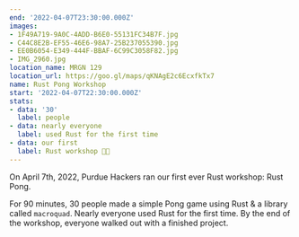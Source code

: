 ```yaml
---
end: '2022-04-07T23:30:00.000Z'
images:
- 1F49A719-9A0C-4ADD-B6E0-55131FC34B7F.jpg
- C44C8E2B-EF55-46E6-98A7-25B237055390.jpg
- EE0B6054-E349-444F-BBAF-6C99C3058F82.jpg
- IMG_2960.jpg
location_name: MRGN 129
location_url: https://goo.gl/maps/qKNAgE2c6EcxfkTx7
name: Rust Pong Workshop
start: '2022-04-07T22:30:00.000Z'
stats:
- data: '30'
  label: people
- data: nearly everyone
  label: used Rust for the first time
- data: our first
  label: Rust workshop 🦀✨
---
```


On April 7th, 2022, Purdue Hackers ran our first ever Rust workshop: Rust Pong.

For 90 minutes, 30 people made a simple Pong game using Rust & a library called `macroquad`. Nearly everyone used Rust for the first time. By the end of the workshop, everyone walked out with a finished project.